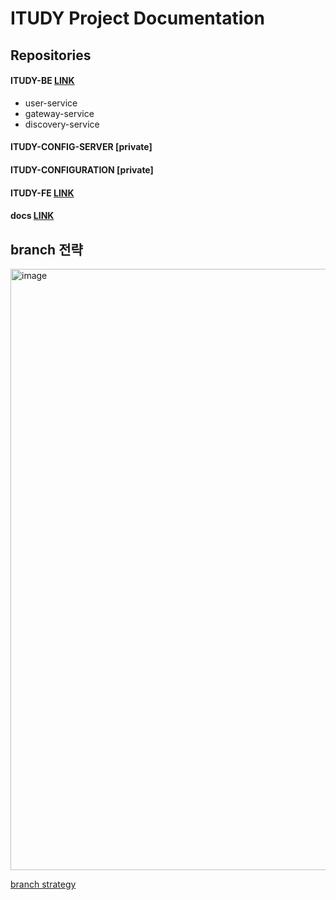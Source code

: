 # ITUDY Project Documentation

## Repositories
#### ITUDY-BE [LINK](https://github.com/ITUDY/itudy-be)
- user-service
- gateway-service
- discovery-service
#### ITUDY-CONFIG-SERVER [private]
#### ITUDY-CONFIGURATION [private]
#### ITUDY-FE [LINK](https://github.com/ITUDY/itudy-fe)
#### docs [LINK](https://github.com/ITUDY/docs)

## branch 전략
<img width="962" alt="image" src="https://user-images.githubusercontent.com/56215323/231164667-8dcfb86b-ff8c-4ffd-a7c2-48302bc3623c.png">

[branch strategy](https://github.com/ITUDY/docs/issues/2)
